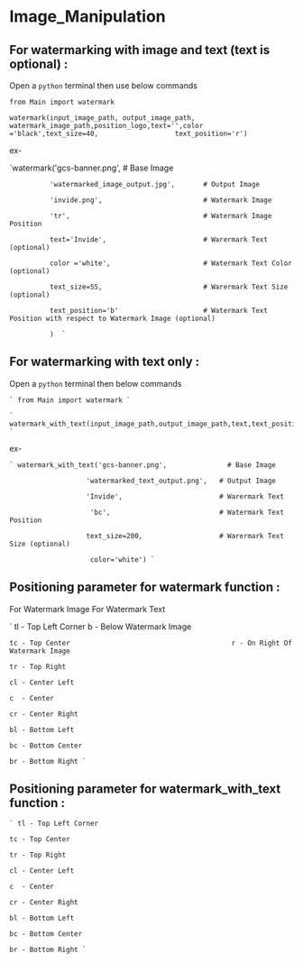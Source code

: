 # Image_Manipulation

## For watermarking with image and text (text is optional)  :

  Open a `python` terminal then use below commands
  
  ` from Main import watermark `
  
  ` watermark(input_image_path, output_image_path, watermark_image_path,position_logo,text='',color ='black',text_size=40,                   text_position='r') `
   
  ex- 
   
  `watermark('gcs-banner.png',                      # Base Image
  
              'watermarked_image_output.jpg',       # Output Image
              
              'invide.png',                         # Watermark Image
              
              'tr',                                 # Watermark Image Position
              
              text='Invide',                        # Warermark Text (optional)
              
              color ='white',                       # Watermark Text Color (optional)
              
              text_size=55,                         # Warermark Text Size (optional)
              
              text_position='b'                     # Watermark Text Position with respect to Watermark Image (optional)
              
              )  `

## For watermarking with text only  :

  Open a `python` terminal then below commands
  
    ` from Main import watermark `
  
    ` watermark_with_text(input_image_path,output_image_path,text,text_position,color='black',text_size=40,) `
  
  ex-
  
    ` watermark_with_text('gcs-banner.png',               # Base Image
    
                       'watermarked_text_output.png',   # Output Image
                       
                       'Invide',                        # Warermark Text
                       
                        'bc',                           # Watermark Text Position
                        
                       text_size=200,                   # Warermark Text Size (optional)
                       
                        color='white') `
                       
## Positioning parameter for watermark function :

  For Watermark Image                                      For Watermark Text 
  
  ` tl - Top Left Corner                                   b - Below Watermark Image
  
    tc - Top Center                                        r - On Right Of Watermark Image
    
    tr - Top Right
    
    cl - Center Left
    
    c  - Center 
    
    cr - Center Right
    
    bl - Bottom Left
    
    bc - Bottom Center
    
    br - Bottom Right `
    
 
## Positioning parameter for watermark_with_text function :

    ` tl - Top Left Corner      
    
    tc - Top Center
    
    tr - Top Right
    
    cl - Center Left
    
    c  - Center
    
    cr - Center Right
    
    bl - Bottom Left
    
    bc - Bottom Center
    
    br - Bottom Right `

   


